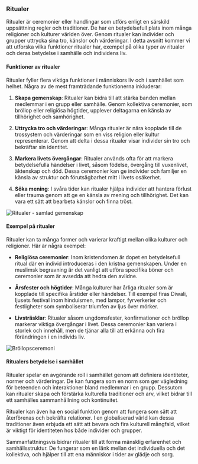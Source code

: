 ### Ritualer

Ritualer är ceremonier eller handlingar som utförs enligt en särskild uppsättning regler och traditioner. De har en betydelsefull plats inom många religioner och kulturer världen över. Genom ritualer kan individer och grupper uttrycka sina tro, känslor och värderingar. I detta avsnitt kommer vi att utforska vilka funktioner ritualer har, exempel på olika typer av ritualer och deras betydelse i samhälle och individens liv.

#### Funktioner av ritualer

Ritualer fyller flera viktiga funktioner i människors liv och i samhället som helhet. Några av de mest framträdande funktionerna inkluderar:

1. **Skapa gemenskap**: Ritualer kan bidra till att stärka banden mellan medlemmar i en grupp eller samhälle. Genom kollektiva ceremonier, som bröllop eller religiösa högtider, upplever deltagarna en känsla av tillhörighet och samhörighet.

2. **Uttrycka tro och värderingar**: Många ritualer är nära kopplade till de trossystem och värderingar som en viss religion eller kultur representerar. Genom att delta i dessa ritualer visar individer sin tro och bekräftar sin identitet.

3. **Markera livets övergångar**: Ritualer används ofta för att markera betydelsefulla händelser i livet, såsom födelse, övergång till vuxenlivet, äktenskap och död. Dessa ceremonier kan ge individer och familjer en känsla av struktur och förutsägbarhet mitt i livets osäkerhet.

4. **Söka mening**: I svåra tider kan ritualer hjälpa individer att hantera förlust eller trauma genom att ge en känsla av mening och tillhörighet. Det kan vara ett sätt att bearbeta känslor och finna tröst.

![Ritualer - samlad gemenskap](https://example.com/rituals-community-gathering.jpg)

#### Exempel på ritualer

Ritualer kan ta många former och varierar kraftigt mellan olika kulturer och religioner. Här är några exempel:

- **Religiösa ceremonier**: Inom kristendomen är dopet en betydelsefull ritual där en individ introduceras i den kristna gemenskapen. Under en muslimsk begravning är det vanligt att utföra specifika böner och ceremonier som är avsedda att hedra den avlidne.

- **Årsfester och högtider**: Många kulturer har årliga ritualer som är kopplade till specifika årstider eller händelser. Till exempel firas Diwali, ljusets festival inom hinduismen, med lampor, fyrverkerier och festligheter som symboliserar triumfen av ljus över mörker.

- **Livsträsklar**: Ritualer såsom ungdomsfester, konfirmationer och bröllop markerar viktiga övergångar i livet. Dessa ceremonier kan variera i storlek och innehåll, men de tjänar alla till att erkänna och fira förändringen i en individs liv.

![Bröllopsceremoni](https://example.com/wedding-ceremony.jpg)

#### Ritualers betydelse i samhället

Ritualer spelar en avgörande roll i samhället genom att definiera identiteter, normer och värderingar. De kan fungera som en norm som ger vägledning för beteenden och interaktioner bland medlemmar i en grupp. Dessutom kan ritualer skapa och förstärka kulturella traditioner och arv, vilket bidrar till ett samhälles sammanhållning och kontinuitet.

Ritualer kan även ha en social funktion genom att fungera som sätt att återförenas och bekräfta relationer. I en globaliserad värld kan dessa traditioner även erbjuda ett sätt att bevara och fira kulturell mångfald, vilket är viktigt för identiteten hos både individer och grupper.

Sammanfattningsvis bidrar ritualer till att forma mänsklig erfarenhet och samhällsstruktur. De fungerar som en länk mellan det individuella och det kollektiva, och hjälper till att ena människor i tider av glädje och sorg.
